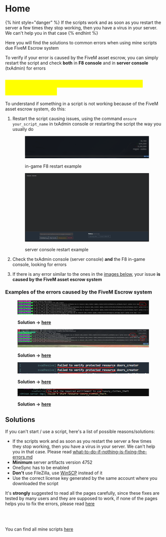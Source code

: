 # Home

{% hint style="danger" %}
If the scripts work and as soon as you restart the server a few times they stop working, then you have a virus in your server. We can't help you in that case
{% endhint %}

Here you will find the solutions to common errors when using mine scripts due FiveM Escrow system

To verify if your error is caused by the FiveM asset escrow, you can simply restart the script and check **both** in **F8 console** and in **server console** (txAdmin) for errors

## <mark style="color:yellow;">How to know if my error is caused by FiveM escrow system?</mark>

To understand if something in a script is not working because of the FiveM asset escrow system, do this:&#x20;

1.  Restart the script causing issues, using the command `ensure your_script_name` in txAdmin console or restarting the script the way you usually do

    <figure><img src="../.gitbook/assets/f8_restart.gif" alt=""><figcaption><p>in-game F8 restart example</p></figcaption></figure>

    <figure><img src="../.gitbook/assets/server_restart.gif" alt=""><figcaption><p>server console restart example</p></figcaption></figure>
2. Check the txAdmin console (server console) **and** the F8 in-game console, looking for errors
3. If there is any error similar to the ones in the [images below](home.md#examples-of-the-errors-caused-by-the-fivem-escrow-system), your issue **is caused by the FiveM asset escrow system**

### Examples of the errors caused by the FiveM Escrow system

<figure><img src="../.gitbook/assets/error_parsing.png" alt=""><figcaption><p><strong>Solution -></strong> <a href="error-parsing-script-...-less-than-1-greater-than.md"><strong>here</strong></a></p></figcaption></figure>

<figure><img src="../.gitbook/assets/error_parsing_2.png" alt=""><figcaption><p><strong>Solution -></strong> <a href="error-parsing-script-...-less-than-1-greater-than.md"><strong>here</strong></a></p></figcaption></figure>

<figure><img src="../.gitbook/assets/failed_to_verify_protected_resource.png" alt=""><figcaption><p><strong>Solution -></strong> <a href="failed-to-verify-protected-resource.md"><strong>here</strong></a></p></figcaption></figure>

<figure><img src="../.gitbook/assets/lack_entitlement.jpg" alt=""><figcaption><p><strong>Solution -></strong> <a href="you-lack-the-required-entitlement.md"><strong>here</strong></a></p></figcaption></figure>

## Solutions

If you can't start / use a script, here's a list of possible reasons/solutions:

* If the scripts work and as soon as you restart the server a few times they stop working, then you have a virus in your server. We can't help you in that case. Please read [what-to-do-if-nothing-is-fixing-the-errors.md](what-to-do-if-nothing-is-fixing-the-errors.md "mention")
* **Minimum** server artifacts version 4752
* OneSync has to be enabled
* **Don't** use FileZilla, use [WinSCP](https://winscp.net/eng/download.php) instead of it
* Use the correct license key generated by the same account where you downloaded the script

It's **strongly** suggested to read all the pages carefully, since these fixes are tested by many users and they are supposed to work, if none of the pages helps you to fix the errors, please read [here](what-to-do-if-nothing-is-fixing-the-errors.md)

\
\
\
You can find all mine scripts [here](https://jaksam1074-fivem-scripts.tebex.io/)
